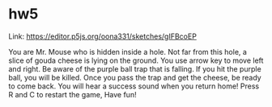 # hw5

Link: https://editor.p5js.org/oona331/sketches/gIFBcoEP

You are Mr. Mouse who is hidden inside a hole. Not far from this hole, a slice of gouda cheese is lying on the ground. You use arrow key to move left and right. Be aware of the purple ball trap that is falling. If you hit the purple ball, you will be killed. Once you pass the trap and get the cheese, be ready to come back. You will hear a success sound when you return home! Press R and C to restart the game, Have fun!
